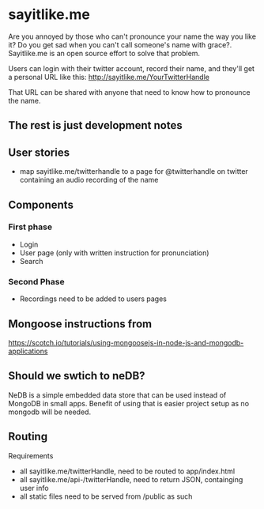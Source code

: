 # sayitlike.me
Are you annoyed by those who can't pronounce your name the way you like it?
Do you get sad when you can't call someone's name with grace?.  
Sayitlike.me is an open source effort to solve that problem.

Users can login with their twitter account, record their name, and they'll get a personal URL
like this:
http://sayitlike.me/YourTwitterHandle

That URL can be shared with anyone that need to know how to pronounce the name.

## The rest is just development notes
## User stories
  * map sayitlike.me/twitterhandle to a page for @twitterhandle on twitter containing an audio recording of the name

## Components
### First phase
  * Login
  * User page (only with written instruction for pronunciation)
  * Search

### Second Phase
  * Recordings need to be added to users pages

## Mongoose instructions from
https://scotch.io/tutorials/using-mongoosejs-in-node-js-and-mongodb-applications

## Should we swtich to neDB?
NeDB is a simple embedded data store that can be used instead of MongoDB in small apps.
Benefit of using that is easier project setup as no mongodb will be needed. 

## Routing 
Requirements
  * all sayitlike.me/twitterHandle, need to be routed to app/index.html 
  * all sayitlike.me/api-/twitterHandle, need to return JSON, containging user info
  * all static files need to be served from /public as such 
